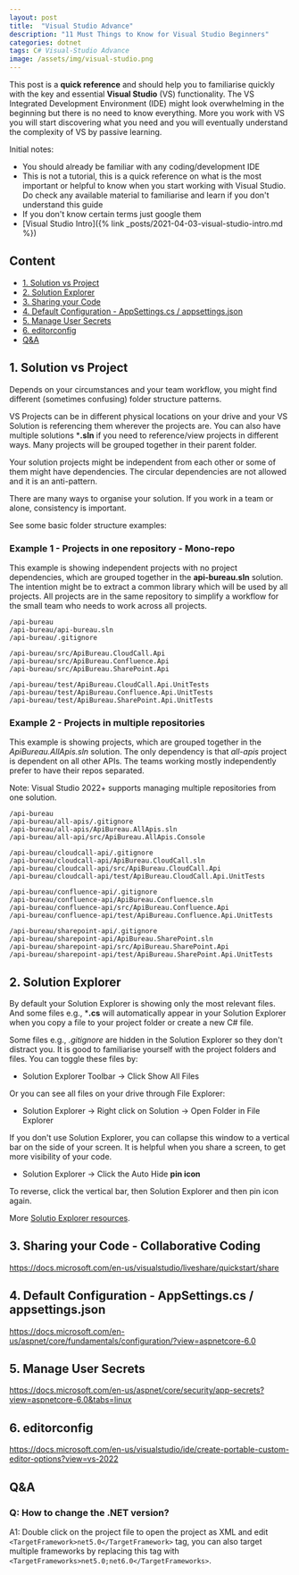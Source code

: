 ```yaml
---
layout: post
title:  "Visual Studio Advance"
description: "11 Must Things to Know for Visual Studio Beginners"
categories: dotnet
tags: C# Visual-Studio Advance
image: /assets/img/visual-studio.png
---
```


This post is a **quick reference** and should help you to familiarise quickly with the key and essential **Visual Studio** (VS) functionality. The VS Integrated Development Environment (IDE) might look overwhelming in the beginning but there is no need to know everything. More you work with VS you will start discovering what you need and you will eventually understand the complexity of VS by passive learning.  

Initial notes: 

- You should already be familiar with any coding/development IDE
- This is not a tutorial, this is a quick reference on what is the most important or helpful to know when you start working with Visual Studio. Do check any available material to familiarise and learn if you don't understand this guide 
- If you don't know certain terms just google them
- [Visual Studio Intro]({% link _posts/2021-04-03-visual-studio-intro.md %})

## Content

- [1. Solution vs Project](#1-solution-vs-project)
- [2. Solution Explorer](#2-solution-explorer)
- [3. Sharing your Code](#2-solution-explorer)
- [4. Default Configuration - AppSettings.cs / appsettings.json](#4-windows-management)
- [5. Manage User Secrets](#5-f12-is-your-friend---go-to-definition)
- [6. editorconfig](#6-ctrlt-and-ctrlq---search-everywhere)
- [Q&A](#qa)

## 1. Solution vs Project
Depends on your circumstances and your team workflow, you might find different (sometimes confusing) folder structure patterns. 

VS Projects can be in different physical locations on your drive and your VS Solution is referencing them wherever the projects are. You can also have multiple solutions ***.sln** if you need to reference/view projects in different ways. Many projects will be grouped together in their parent folder.

Your solution projects might be independent from each other or some of them might have dependencies. The circular dependencies are not allowed and it is an anti-pattern.

There are many ways to organise your solution. If you work in a team or alone, consistency is important.

See some basic folder structure examples:

### Example 1 - Projects in one repository - Mono-repo

This example is showing independent projects with no project dependencies, which are grouped together in the **api-bureau.sln** solution. The intention might be to extract a common library which will be used by all projects. All projects are in the same repository to simplify a workflow for the small team who needs to work across all projects. 
```
/api-bureau
/api-bureau/api-bureau.sln
/api-bureau/.gitignore

/api-bureau/src/ApiBureau.CloudCall.Api
/api-bureau/src/ApiBureau.Confluence.Api
/api-bureau/src/ApiBureau.SharePoint.Api

/api-bureau/test/ApiBureau.CloudCall.Api.UnitTests
/api-bureau/test/ApiBureau.Confluence.Api.UnitTests
/api-bureau/test/ApiBureau.SharePoint.Api.UnitTests

```

### Example 2 - Projects in multiple repositories

This example is showing projects, which are grouped together in the *ApiBureau.AllApis.sln* solution. The only dependency is that *all-apis* project is dependent on all other APIs. The teams working mostly independently prefer to have their repos separated.

Note: Visual Studio 2022+ supports managing multiple repositories from one solution.

```
/api-bureau
/api-bureau/all-apis/.gitignore
/api-bureau/all-apis/ApiBureau.AllApis.sln
/api-bureau/all-api/src/ApiBureau.AllApis.Console

/api-bureau/cloudcall-api/.gitignore
/api-bureau/cloudcall-api/ApiBureau.CloudCall.sln
/api-bureau/cloudcall-api/src/ApiBureau.CloudCall.Api
/api-bureau/cloudcall-api/test/ApiBureau.CloudCall.Api.UnitTests

/api-bureau/confluence-api/.gitignore
/api-bureau/confluence-api/ApiBureau.Confluence.sln
/api-bureau/confluence-api/src/ApiBureau.Confluence.Api
/api-bureau/confluence-api/test/ApiBureau.Confluence.Api.UnitTests

/api-bureau/sharepoint-api/.gitignore
/api-bureau/sharepoint-api/ApiBureau.SharePoint.sln
/api-bureau/sharepoint-api/src/ApiBureau.SharePoint.Api
/api-bureau/sharepoint-api/test/ApiBureau.SharePoint.Api.UnitTests

```

## 2. Solution Explorer

By default your Solution Explorer is showing only the most relevant files. And some files e.g., ***.cs** will automatically appear in your Solution Explorer when you copy a file to your project folder or create a new C# file.

Some files e.g., *.gitignore* are hidden in the Solution Explorer so they don't distract you. It is good to familiarise yourself with the project folders and files. You can toggle these files by: 

- Solution Explorer Toolbar → Click Show All Files

Or you can see all files on your drive through File Explorer:

- Solution Explorer → Right click on Solution -> Open Folder in File Explorer

If you don't use Solution Explorer, you can collapse this window to a vertical bar on the side of your screen. It is helpful when you share a screen, to get more visibility of your code.

- Solution Explorer → Click the Auto Hide **pin icon**

To reverse, click the vertical bar, then Solution Explorer and then pin icon again.

More [Solutio Explorer resources](https://docs.microsoft.com/en-us/visualstudio/ide/use-solution-explorer?view=vs-2022).

## 3. Sharing your Code - Collaborative Coding
https://docs.microsoft.com/en-us/visualstudio/liveshare/quickstart/share

## 4. Default Configuration - AppSettings.cs / appsettings.json
https://docs.microsoft.com/en-us/aspnet/core/fundamentals/configuration/?view=aspnetcore-6.0

## 5. Manage User Secrets
https://docs.microsoft.com/en-us/aspnet/core/security/app-secrets?view=aspnetcore-6.0&tabs=linux


## 6. editorconfig
https://docs.microsoft.com/en-us/visualstudio/ide/create-portable-custom-editor-options?view=vs-2022

## Q&A
### Q: How to change the .NET version?

A1: Double click on the project file to open the project as XML and edit ```<TargetFramework>net5.0</TargetFramework>``` tag, you can also target multiple frameworks by replacing this tag with ```<TargetFrameworks>net5.0;net6.0</TargetFrameworks>```.

